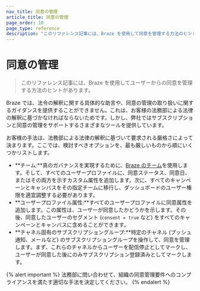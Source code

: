 ```yaml
---
nav_title: 同意の管理
article_title: 同意の管理
page_order: 10
page_type: reference
description: "このリファレンス記事には、Braze を使用して同意を管理する方法のヒントがあります。"
---
```


# 同意の管理

> このリファレンス記事には、Braze を使用してユーザーからの同意を管理する方法のヒントがあります。

Braze では、法令の解釈に関する具体的な助言や、同意の管理の取り扱いに関するガイダンスを提供することができません。これは、お客様の法務部による法律の解釈に基づかなければならないためです。しかし、弊社ではサブスクリプションと同意の管理をサポートするさまざまなツールを提供しています。

お客様の手法は、法務部による法律の解釈に基づいて要求される厳格さによって決まります。ここでは、検討すべきオプションを、最も厳しいものから順にいくつかリストします。

- **チーム:**真のガバナンスを実現するために、[Braze のチーム][1]を使用します。そして、すべてのユーザープロファイルに、同意ステータス、同意日、またはその両方を示すカスタム属性を追加します。次に、すべてのキャンペーンとキャンバスをその指定チームに移行し、ダッシュボードのユーザー権限を適宜調整する必要があります。
- **ユーザープロファイル属性:**すべてのユーザープロファイルに同意属性を追加します。この属性は、ユーザーが同意したかどうかを示します。その後、同意したユーザーのセグメント (`consent = true` など) をすべてのキャンペーンとキャンバスに含めることができます。
- **チャネル固有のサブスクリプショングループ:**特定のチャネル (プッシュ通知、メールなど) のサブスクリプショングループを操作して、同意を管理します。まず、これらのチャネルからユーザーを配信停止としてマークし、ユーザーが同意した後にのみサブスクリプション登録済みとしてマークします。

{% alert important %}
法務部に問い合わせて、組織の同意管理要件へのコンプライアンスを満たす適切な手法を決定してください。
{% endalert %}

[1]: {{site.baseurl}}/user_guide/administrative/manage_your_braze_users/teams/
